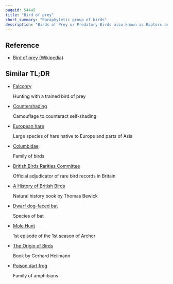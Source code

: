 ```yaml
---
pageid: 54445
title: "Bird of prey"
short_summary: "Paraphyletic group of birds"
description: "Birds of Prey or Predatory Birds also known as Raptors are hypercarnivorous Bird Species that actively Hunt and Feed on other Vertebrates. In Addition to speed and Strength these Predators have keen eyesight for detecting Prey from a Distance or during Flight strong Feet with sharp Talons for grasping or killing Prey and powerful curved Beaks for tearing off Flesh. Although predatory Birds mainly hunt live Prey many Species also scavenge and eat Carrion."
---
```


## Reference

- [Bird of prey (Wikipedia)](https://en.wikipedia.org/?curid=54445)

## Similar TL;DR

- [Falconry](/tldr/en/falconry)

  Hunting with a trained bird of prey

- [Countershading](/tldr/en/countershading)

  Camouflage to counteract self-shading

- [European hare](/tldr/en/european-hare)

  Large species of hare native to Europe and parts of Asia

- [Columbidae](/tldr/en/columbidae)

  Family of birds

- [British Birds Rarities Committee](/tldr/en/british-birds-rarities-committee)

  Official adjudicator of rare bird records in Britain

- [A History of British Birds](/tldr/en/a-history-of-british-birds)

  Natural history book by Thomas Bewick

- [Dwarf dog-faced bat](/tldr/en/dwarf-dog-faced-bat)

  Species of bat

- [Mole Hunt](/tldr/en/mole-hunt)

  1st episode of the 1st season of Archer

- [The Origin of Birds](/tldr/en/the-origin-of-birds)

  Book by Gerhard Heilmann

- [Poison dart frog](/tldr/en/poison-dart-frog)

  Family of amphibians
